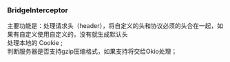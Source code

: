 ### BridgeInterceptor  
主要功能是：处理请求头（header），将自定义的头和协议必须的头合在一起，如果有自定义使用自定义的，没有就生成默认头   
处理本地的 Cookie ;  
判断服务器是否支持gzip压缩格式，如果支持将交给Okio处理；  
